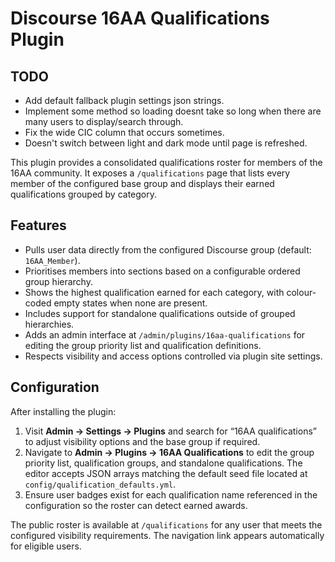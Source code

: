 # Discourse 16AA Qualifications Plugin

## TODO
- Add default fallback plugin settings json strings.
- Implement some method so loading doesnt take so long when there are many users to display/search through.
- Fix the wide CIC column that occurs sometimes.
- Doesn't switch between light and dark mode until page is refreshed.

This plugin provides a consolidated qualifications roster for members of the 16AA community. It exposes a `/qualifications` page that lists every member of the configured base group and displays their earned qualifications grouped by category.

## Features

- Pulls user data directly from the configured Discourse group (default: `16AA_Member`).
- Prioritises members into sections based on a configurable ordered group hierarchy.
- Shows the highest qualification earned for each category, with colour-coded empty states when none are present.
- Includes support for standalone qualifications outside of grouped hierarchies.
- Adds an admin interface at `/admin/plugins/16aa-qualifications` for editing the group priority list and qualification definitions.
- Respects visibility and access options controlled via plugin site settings.

## Configuration

After installing the plugin:

1. Visit **Admin → Settings → Plugins** and search for “16AA qualifications” to adjust visibility options and the base group if required.
2. Navigate to **Admin → Plugins → 16AA Qualifications** to edit the group priority list, qualification groups, and standalone qualifications. The editor accepts JSON arrays matching the default seed file located at `config/qualification_defaults.yml`.
3. Ensure user badges exist for each qualification name referenced in the configuration so the roster can detect earned awards.

The public roster is available at `/qualifications` for any user that meets the configured visibility requirements. The navigation link appears automatically for eligible users.
